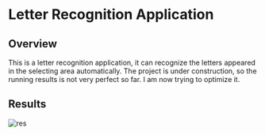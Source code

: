 # Letter Recognition Application

## Overview
This is a letter recognition application, it can recognize the letters appeared in the selecting area automatically. The project is under construction, so the running results is not very perfect so far. I am now trying to optimize it.

## Results

![res](result2.jpeg)
